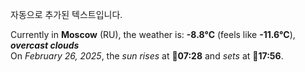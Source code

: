 
자동으로 추가된 텍스트입니다.

<!--START_SECTION:weather:moscow-->
Currently in **Moscow** (RU), the weather is: **-8.8°C** (feels like **-11.6°C**), ***overcast clouds***<br/>
On *February 26, 2025*, the *sun rises* at 🌅**07:28** and *sets* at 🌇**17:56**.
<!--END_SECTION:weather-->

